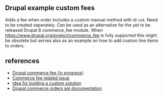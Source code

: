 ## Drupal example custom fees

Adds a fee when order includes a custom manual method with id `cod`.  Need to be created seperately. Can be used as an alternative for the yet to be released Drupal 8 commerce_fee module.  When https://www.drupal.org/project/commerce_fee is fully supported this might be obsolete but serves also as an example on how to add custom line items to orders.

## references

- [Drupal commerce fee (in progress)](https://www.drupal.org/project/commerce_fee)
- [Commerce fee related issue](https://www.drupal.org/project/commerce/issues/2903716
)
- [Idea for bulding a custom solution](https://drupal.stackexchange.com/questions/278532/how-do-i-add-extra-cost-with-cash-on-delivery)
- [Drupal commerce orders api documentation](https://docs.drupalcommerce.org/commerce2/developer-guide/orders/order-refresh-and-process)